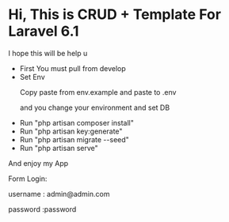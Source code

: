 <h1>Hi, This is CRUD + Template For Laravel 6.1</h1>
<p> I hope this will be help u</p>

* First You must pull from develop
* Set Env 
    <p>Copy paste from env.example and paste to .env
    <p>and you change your environment and set DB
* Run "php artisan composer install"
* Run "php artisan key:generate"
* Run "php artisan migrate --seed"
* Run "php artisan serve"

And enjoy my App

Form Login:
<p>username : admin@admin.com
<p>password :password